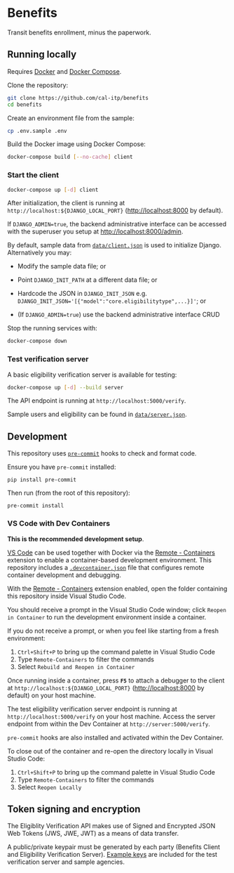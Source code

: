 # Benefits

Transit benefits enrollment, minus the paperwork.

## Running locally

Requires [Docker][docker] and [Docker Compose][docker-compose].

Clone the repository:

```bash
git clone https://github.com/cal-itp/benefits
cd benefits
```

Create an environment file from the sample:

```bash
cp .env.sample .env
```

Build the Docker image using Docker Compose:

```bash
docker-compose build [--no-cache] client
```

### Start the client

```bash
docker-compose up [-d] client
```

After initialization, the client is running at `http://localhost:${DJANGO_LOCAL_PORT}` (<http://localhost:8000> by default).

If `DJANGO_ADMIN=true`, the backend administrative interface can be accessed with the superuser you setup at
<http://localhost:8000/admin>.

By default, sample data from [`data/client.json`](./data/client.json) is used to initialize Django. Alternatively you may:

* Modify the sample data file; or
* Point `DJANGO_INIT_PATH` at a different data file; or
* Hardcode the JSON in `DJANGO_INIT_JSON` e.g.
`DJANGO_INIT_JSON='[{"model":"core.eligibilitytype",...}]'`; or

* (If `DJANGO_ADMIN=true`) use the backend administrative interface CRUD

Stop the running services with:

```bash
docker-compose down
```

### Test verification server

A basic eligibility verification server is available for testing:

```bash
docker-compose up [-d] --build server
```

The API endpoint is running at `http://localhost:5000/verify`.

Sample users and eligibility can be found in [`data/server.json`](./data/server.json).

## Development

This repository uses [`pre-commit`][pre-commit] hooks to check and format code.

Ensure you have `pre-commit` installed:

```console
pip install pre-commit
```

Then run (from the root of this repository):

```console
pre-commit install
```

### VS Code with Dev Containers

**This is the recommended development setup**.

[VS Code][vscode] can be used together with Docker via the [Remote - Containers][vscode-containers] extension to enable a
container-based development environment. This repository includes a [`.devcontainer.json`][config-file] file that configures
remote container development and debugging.

With the [Remote - Containers][vscode-containers] extension enabled, open the folder containing this repository inside Visual
Studio Code.

You should receive a prompt in the Visual Studio Code window; click `Reopen in Container` to run the development environment
inside a container.

If you do not receive a prompt, or when you feel like starting from a fresh environment:

1. `Ctrl+Shift+P` to bring up the command palette in Visual Studio Code
1. Type `Remote-Containers` to filter the commands
1. Select `Rebuild and Reopen in Container`

Once running inside a container, press **`F5`** to attach a debugger to the client at `http://localhost:${DJANGO_LOCAL_PORT}`
(<http://localhost:8000> by default) on your host machine.

The test eligibility verification server endpoint is running at `http://localhost:5000/verify` on your host machine.
Access the server endpoint from within the Dev Container at `http://server:5000/verify`.

`pre-commit` hooks are also installed and activated within the Dev Container.

To close out of the container and re-open the directory locally in Visual Studio Code:

1. `Ctrl+Shift+P` to bring up the command palette in Visual Studio Code
1. Type `Remote-Containers` to filter the commands
1. Select `Reopen Locally`

## Token signing and encryption

The Eligiblity Verification API makes use of Signed and Encrypted JSON Web Tokens (JWS, JWE, JWT) as a means of data transfer.

A public/private keypair must be generated by each party (Benefits Client and Eligibility Verification Server). [Example keys](./keys)
are included for the test verification server and sample agencies.

[config-file]: ./.devcontainer.json
[docker]: https://docs.docker.com/
[docker-compose]: https://docs.docker.com/compose/
[vscode]: https://code.visualstudio.com/
[pre-commit]: https://pre-commit.com/
[vscode-containers]: https://code.visualstudio.com/docs/remote/containers
